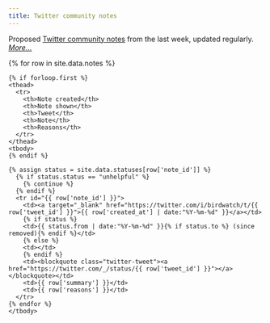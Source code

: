 ```yaml
---
title: Twitter community notes
---
```


Proposed [Twitter community notes](https://twitter.com/i/communitynotes/download-data) from the last week, updated regularly. _[More…](/about/)_

<div class="table-responsive">
  <table class="table table-striped" data-order='[[ 0, "desc" ]]'>
    {% for row in site.data.notes %}

    {% if forloop.first %}
    <thead>
      <tr>
        <th>Note created</th>
        <th>Note shown</th>
        <th>Tweet</th>
        <th>Note</th>
        <th>Reasons</th>
      </tr>
    </thead>
    <tbody>
    {% endif %}

    {% assign status = site.data.statuses[row['note_id']] %}
      {% if status.status == "unhelpful" %}
        {% continue %}
      {% endif %}
      <tr id="{{ row['note_id'] }}">
        <td><a target="_blank" href="https://twitter.com/i/birdwatch/t/{{ row['tweet_id'] }}">{{ row['created_at'] | date:"%Y-%m-%d" }}</a></td>
        {% if status %}
        <td>{{ status.from | date:"%Y-%m-%d" }}{% if status.to %} (since removed){% endif %}</td>
        {% else %}
        <td></td>
        {% endif %}
        <td><blockquote class="twitter-tweet"><a href="https://twitter.com/_/status/{{ row['tweet_id'] }}"></a></blockquote></td>
        <td>{{ row['summary'] }}</td>
        <td>{{ row['reasons'] }}</td>
      </tr>
    {% endfor %}
    </tbody>
  </table>
</div>
